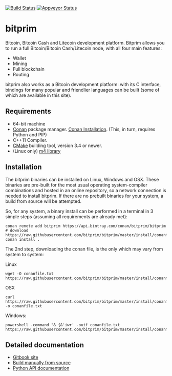 [![Build Status](https://travis-ci.org/bitprim/bitprim.svg?branch=master)](https://travis-ci.org/bitprim/bitprim) [![Appveyor Status](https://ci.appveyor.com/api/projects/status/github/bitprim/bitprim?branch=master&svg=true)](https://ci.appveyor.com/project/bitprim/bitprim?branch=master) 

# bitprim
Bitcoin, Bitcoin Cash and Litecoin development platform.
Bitprim allows you to run a full Bitcoin/Bitcoin Cash/Litecoin node,
with all four main features:
  * Wallet
  * Mining
  * Full blockchain
  * Routing

bitprim also works as a Bitcoin development platform: with its C interface,
bindings for many popular and friendlier languages can be built (some of which are available in this
site).

## Requirements

- 64-bit machine
- [Conan](https://www.conan.io/) package manager. [Conan Installation](http://docs.conan.io/en/latest/installation.html#install-with-pip-recommended). (This, in turn, requires Python and PIP)
- C++11 Compiler.
- [CMake](https://cmake.org/) building tool, version 3.4 or newer.
- (Linux only) [m4 library](http://www.gnu.org/software/m4/m4.html)

## Installation

The bitprim binaries can be installed on Linux, Windows and OSX. These binaries are pre-built for the most
usual operating system-compiler combinations and hosted in an online repository, so a network connection
is needed to install bitprim. If there are no prebuilt binaries for your system, a build from source will be
attempted.

So, for any system, a binary install can be performed in a terminal in 3 simple steps (assuming all requirements are already met):

```
conan remote add bitprim https://api.bintray.com/conan/bitprim/bitprim
# download https://raw.githubusercontent.com/bitprim/bitprim/master/install/conanfile.txt
conan install .
```
 The 2nd step, downloading the conan file, is the only which may vary from system to system:
 
 Linux
 ```
 wget -O conanfile.txt https://raw.githubusercontent.com/bitprim/bitprim/master/install/conanfile.txt
 ```
 
 OSX
 ```
 curl https://raw.githubusercontent.com/bitprim/bitprim/master/install/conanfile.txt -o conanfile.txt
 ```
 
 Windows:
 ```
 powershell -command "& {&'iwr' -outf conanfile.txt https://raw.githubusercontent.com/bitprim/bitprim/master/install/conanfile.txt}"
 ```

## Detailed documentation

* [Gitbook site](https://www.bitprim.org/)
* [Build manually from source](https://www.bitprim.org/installation.html)
* [Python API documentation](https://www.bitprim.org/python-interface/details.html)
